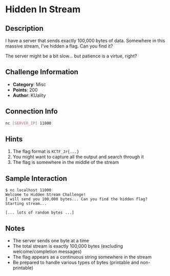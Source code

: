 # Hidden In Stream

## Description
I have a server that sends exactly 100,000 bytes of data. Somewhere in this massive stream, I've hidden a flag. Can you find it?

The server might be a bit slow... but patience is a virtue, right?

## Challenge Information
- **Category**: Misc
- **Points**: 200
- **Author**: KUality

## Connection Info
```bash
nc [SERVER_IP] 11000
```

## Hints
1. The flag format is `KCTF_Jr{...}`
2. You might want to capture all the output and search through it
3. The flag is somewhere in the middle of the stream

## Sample Interaction
```
$ nc localhost 11000
Welcome to Hidden Stream Challenge!
I will send you 100,000 bytes... Can you find the hidden flag?
Starting stream...

[... lots of random bytes ...]
```

## Notes
- The server sends one byte at a time
- The total stream is exactly 100,000 bytes (excluding welcome/completion messages)
- The flag appears as a continuous string somewhere in the stream
- Be prepared to handle various types of bytes (printable and non-printable)